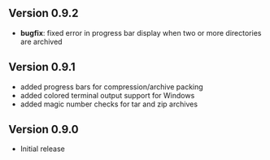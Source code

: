 ## Version 0.9.2

- **bugfix**: fixed error in progress bar display when two or more directories are archived

## Version 0.9.1

- added progress bars for compression/archive packing
- added colored terminal output support for Windows
- added magic number checks for tar and zip archives

## Version 0.9.0

- Initial release
